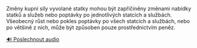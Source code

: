 
Změny kupní síly vyvolané statky mohou být zapříčiněny změnami nabídky statků a služeb nebo poptávky po jednotlivých statcích a službách. Všeobecný růst nebo pokles poptávky po všech statcích a službách, nebo po většině z nich, může být způsoben pouze prostřednictvím peněz.

[🔊 Poslechnout audio](/data/7-paragraphs/audio/chapter_79/para_004-Zmny-kupn-sly-vyvolan-statky-mohou-bt-zapi.mp3)
